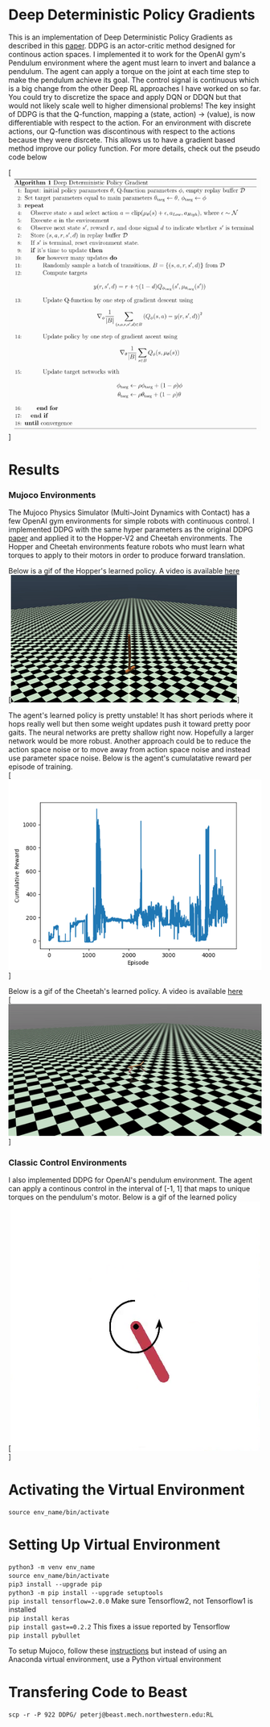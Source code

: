 # Deep Deterministic Policy Gradients
This is an implementation of Deep Deterministic Policy Gradients as described in this [paper](https://arxiv.org/abs/1509.02971). DDPG is an actor-critic method designed for continous action spaces. I implemented it to work for the OpenAI gym's Pendulum environment where the agent must learn to invert and balance a pendulum. The agent can apply a torque on the joint at each time step to make the pendulum achieve its goal. The control signal is continuous which is a big change from the other Deep RL approaches I have worked on so far. You could try to discretize the space and apply DQN or DDQN but that would not likely scale well to higher dimensional problems! The key insight of DDPG is that the Q-function, mapping a (state, action) -> (value), is now differentiable with respect to the action. For an environment with discrete actions, our Q-function was discontinous with respect to the actions because they were disrcete. This allows us to have a gradient based method improve our policy function. For more details, check out the pseudo code below <br /> 

[![](media/DDPG_PseudoCode2.png)]

# Results
### Mujoco Environments
The Mujoco Physics Simulator (Multi-Joint Dynamics with Contact) has a few OpenAI gym environments for simple robots with continuous control. I implemented DDPG with the same hyper parameters as the original DDPG [paper](https://arxiv.org/abs/1509.02971) and applied it to the Hopper-V2 and Cheetah environments. The Hopper and Cheetah environments feature robots who must learn what torques to apply to their motors in order to produce forward translation. <br />

Below is a gif of the Hopper's learned policy. A video is available [here](https://youtu.be/E0tvLX5sxv0?t=281) <br />
[![](media/hopper_learned_policy.gif)] <br />

The agent's learned policy is pretty unstable! It has short periods where it hops really well but then some weight updates push it toward pretty poor gaits. The neural networks are pretty shallow right now. Hopefully a larger network would be more robust. Another approach could be to reduce the action space noise or to move away from action space noise and instead use parameter space noise. Below is the agent's cumulatative reward per episode of training. <br />
[![](media/hopper_learning2_reward.png)] <br />


Below is a gif of the Cheetah's learned policy. A video is available [here](https://youtu.be/DQCQSEspLhs) <br />
[![](media/cheetah_learned_policy.gif)]

### Classic Control Environments
I also implemented DDPG for OpenAI's pendulum environment. The agent can apply a continous control in the interval of [-1, 1] that maps to unique torques on the pendulum's motor. Below is a gif of the learned policy <br />
[![](media/learned_policy_pendulum.gif)]


# Activating the Virtual Environment 
```source env_name/bin/activate``` <br />

# Setting Up Virtual Environment 
```python3 -m venv env_name``` <br /> 
```source env_name/bin/activate``` <br />
```pip3 install --upgrade pip``` <br />
```python3 -m pip install --upgrade setuptools``` <br />
```pip install tensorflow=2.0.0``` Make sure Tensorflow2, not Tensorflow1 is installed <br />
```pip install keras``` <br />
```pip install gast==0.2.2```  This fixes a issue reported by Tensorflow <br />
```pip install pybullet```

To setup Mujoco, follow these [instructions](https://www.chenshiyu.top/blog/2019/06/19/Tutorial-Installation-and-Configuration-of-MuJoCo-Gym-Baselines/) but instead of using an Anaconda virtual environment, use a Python virtual environment <br />

# Transfering Code to Beast
```scp -r -P 922 DDPG/ peterj@beast.mech.northwestern.edu:RL```
